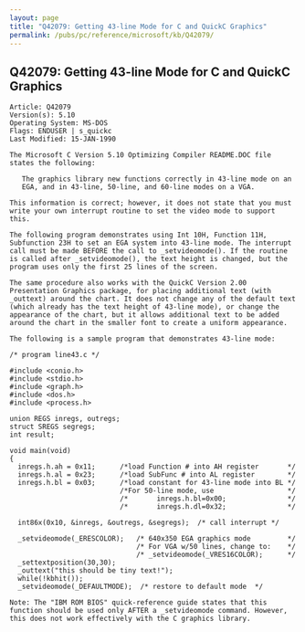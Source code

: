 ```yaml
---
layout: page
title: "Q42079: Getting 43-line Mode for C and QuickC Graphics"
permalink: /pubs/pc/reference/microsoft/kb/Q42079/
---
```


## Q42079: Getting 43-line Mode for C and QuickC Graphics

	Article: Q42079
	Version(s): 5.10
	Operating System: MS-DOS
	Flags: ENDUSER | s_quickc
	Last Modified: 15-JAN-1990
	
	The Microsoft C Version 5.10 Optimizing Compiler README.DOC file
	states the following:
	
	   The graphics library new functions correctly in 43-line mode on an
	   EGA, and in 43-line, 50-line, and 60-line modes on a VGA.
	
	This information is correct; however, it does not state that you must
	write your own interrupt routine to set the video mode to support
	this.
	
	The following program demonstrates using Int 10H, Function 11H,
	Subfunction 23H to set an EGA system into 43-line mode. The interrupt
	call must be made BEFORE the call to _setvideomode(). If the routine
	is called after _setvideomode(), the text height is changed, but the
	program uses only the first 25 lines of the screen.
	
	The same procedure also works with the QuickC Version 2.00
	Presentation Graphics package, for placing additional text (with
	_outtext) around the chart. It does not change any of the default text
	(which already has the text height of 43-line mode), or change the
	appearance of the chart, but it allows additional text to be added
	around the chart in the smaller font to create a uniform appearance.
	
	The following is a sample program that demonstrates 43-line mode:
	
	/* program line43.c */
	
	#include <conio.h>
	#include <stdio.h>
	#include <graph.h>
	#include <dos.h>
	#include <process.h>
	
	union REGS inregs, outregs;
	struct SREGS segregs;
	int result;
	
	void main(void)
	{
	  inregs.h.ah = 0x11;      /*load Function # into AH register       */
	  inregs.h.al = 0x23;      /*load SubFunc # into AL register        */
	  inregs.h.bl = 0x03;      /*load constant for 43-line mode into BL */
	                           /*For 50-line mode, use                  */
	                           /*       inregs.h.bl=0x00;               */
	                           /*       inregs.h.dl=0x32;               */
	
	  int86x(0x10, &inregs, &outregs, &segregs);  /* call interrupt */
	
	  _setvideomode(_ERESCOLOR);   /* 640x350 EGA graphics mode         */
	                               /* For VGA w/50 lines, change to:    */
	                               /* _setvideomode(_VRES16COLOR);      */
	  _settextposition(30,30);
	  _outtext("this should be tiny text!");
	  while(!kbhit());
	  _setvideomode(_DEFAULTMODE);  /* restore to default mode  */
	
	Note: The "IBM ROM BIOS" quick-reference guide states that this
	function should be used only AFTER a _setvideomode command. However,
	this does not work effectively with the C graphics library.
